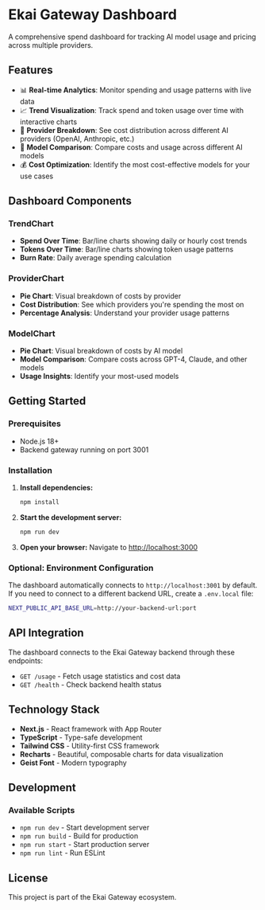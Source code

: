 # Ekai Gateway Dashboard

A comprehensive spend dashboard for tracking AI model usage and pricing across multiple providers.

## Features

- 📊 **Real-time Analytics**: Monitor spending and usage patterns with live data
- 📈 **Trend Visualization**: Track spend and token usage over time with interactive charts
- 🥧 **Provider Breakdown**: See cost distribution across different AI providers (OpenAI, Anthropic, etc.)
- 🎯 **Model Comparison**: Compare costs and usage across different AI models
- 💰 **Cost Optimization**: Identify the most cost-effective models for your use cases

## Dashboard Components

### TrendChart
- **Spend Over Time**: Bar/line charts showing daily or hourly cost trends
- **Tokens Over Time**: Bar/line charts showing token usage patterns
- **Burn Rate**: Daily average spending calculation

### ProviderChart
- **Pie Chart**: Visual breakdown of costs by provider
- **Cost Distribution**: See which providers you're spending the most on
- **Percentage Analysis**: Understand your provider usage patterns

### ModelChart
- **Pie Chart**: Visual breakdown of costs by AI model
- **Model Comparison**: Compare costs across GPT-4, Claude, and other models
- **Usage Insights**: Identify your most-used models

## Getting Started

### Prerequisites
- Node.js 18+ 
- Backend gateway running on port 3001

### Installation

1. **Install dependencies:**
   ```bash
   npm install
   ```

2. **Start the development server:**
   ```bash
   npm run dev
   ```

3. **Open your browser:**
   Navigate to [http://localhost:3000](http://localhost:3000)

### Optional: Environment Configuration

The dashboard automatically connects to `http://localhost:3001` by default. If you need to connect to a different backend URL, create a `.env.local` file:

```bash
NEXT_PUBLIC_API_BASE_URL=http://your-backend-url:port
```

## API Integration

The dashboard connects to the Ekai Gateway backend through these endpoints:

- `GET /usage` - Fetch usage statistics and cost data
- `GET /health` - Check backend health status

## Technology Stack

- **Next.js** - React framework with App Router
- **TypeScript** - Type-safe development
- **Tailwind CSS** - Utility-first CSS framework
- **Recharts** - Beautiful, composable charts for data visualization
- **Geist Font** - Modern typography

## Development

### Available Scripts

- `npm run dev` - Start development server
- `npm run build` - Build for production
- `npm run start` - Start production server
- `npm run lint` - Run ESLint

## License

This project is part of the Ekai Gateway ecosystem.
